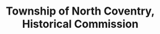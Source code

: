 ---
layout: repo
title: "Township of North Coventry, Historical Commission"
id: 14688
permalink: repos/14688/
---